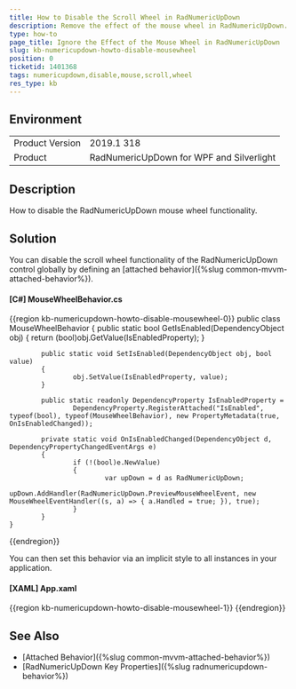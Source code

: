 ```yaml
---
title: How to Disable the Scroll Wheel in RadNumericUpDown
description: Remove the effect of the mouse wheel in RadNumericUpDown.
type: how-to
page_title: Ignore the Effect of the Mouse Wheel in RadNumericUpDown
slug: kb-numericupdown-howto-disable-mousewheel
position: 0
ticketid: 1401368
tags: numericupdown,disable,mouse,scroll,wheel
res_type: kb
---
```


## Environment
<table>
	<tr>
		<td>Product Version</td>
		<td>2019.1 318</td>
	</tr>
	<tr>
		<td>Product</td>
		<td>RadNumericUpDown for WPF and Silverlight</td>
	</tr>
</table>

## Description

How to disable the RadNumericUpDown mouse wheel functionality.

## Solution

You can disable the scroll wheel functionality of the RadNumericUpDown control globally by defining an [attached behavior]({%slug common-mvvm-attached-behavior%}).

#### __[C#] MouseWheelBehavior.cs__
{{region kb-numericupdown-howto-disable-mousewheel-0}}
	public class MouseWheelBehavior
	{
			public static bool GetIsEnabled(DependencyObject obj)
			{
					return (bool)obj.GetValue(IsEnabledProperty);
			}
	
			public static void SetIsEnabled(DependencyObject obj, bool value)
			{
					obj.SetValue(IsEnabledProperty, value);
			}
			
			public static readonly DependencyProperty IsEnabledProperty =
					DependencyProperty.RegisterAttached("IsEnabled", typeof(bool), typeof(MouseWheelBehavior), new PropertyMetadata(true, OnIsEnabledChanged));
	
			private static void OnIsEnabledChanged(DependencyObject d, DependencyPropertyChangedEventArgs e)
			{
					if (!(bool)e.NewValue)
					{
							var upDown = d as RadNumericUpDown;
							upDown.AddHandler(RadNumericUpDown.PreviewMouseWheelEvent, new MouseWheelEventHandler((s, a) => { a.Handled = true; }), true);
					}
			}
	}
{{endregion}}

You can then set this behavior via an implicit style to all instances in your application.

#### __[XAML] App.xaml__
{{region kb-numericupdown-howto-disable-mousewheel-1}}
	<Style TargetType="telerik:RadNumericUpDown">
			<Setter Property="local:MouseWheelBehavior.IsEnabled" Value="False" />
	</Style>
{{endregion}}

## See Also

* [Attached Behavior]({%slug common-mvvm-attached-behavior%})
* [RadNumericUpDown Key Properties]({%slug radnumericupdown-behavior%})
